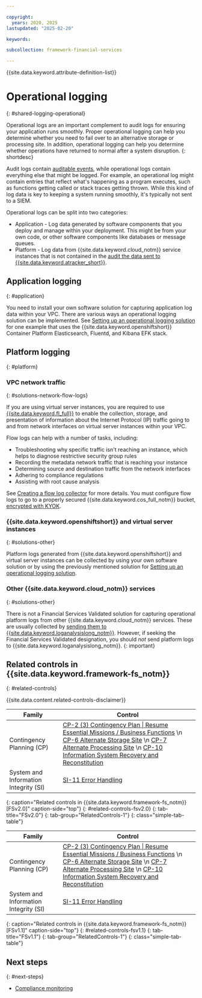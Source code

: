 ```yaml
---

copyright:
  years: 2020, 2025
lastupdated: "2025-02-20"

keywords:

subcollection: framework-financial-services

---
```


{{site.data.keyword.attribute-definition-list}}

# Operational logging
{: #shared-logging-operational}

Operational logs are an important complement to audit logs for ensuring your application runs smoothly. Proper operational logging can help you determine whether you need to fail over to an alternative storage or processing site. In addition, operational logging can help you determine whether operations have returned to normal after a system disruption.
{: shortdesc}

Audit logs contain [auditable events](/docs/framework-financial-services?topic=framework-financial-services-shared-logging-audit-provider#events), while operational logs contain everything else that might be logged. For example, an operational log might contain entries that reflect what's happening as a program executes, such as functions getting called or stack traces getting thrown. While this kind of log data is key to keeping a system running smoothly, it's typically not sent to a SIEM.

Operational logs can be split into two categories:

* Application - Log data generated by software components that you deploy and manage within your deployment. This might be from your own code, or other software components like databases or message queues.
* Platform - Log data from {{site.data.keyword.cloud_notm}} service instances that is not contained in the [audit the data sent to {{site.data.keyword.atracker_short}}](/docs/atracker?topic=atracker-cloud_services_atracker).

## Application logging
{: #application}

You need to install your own software solution for capturing application log data within your VPC. There are various ways an operational logging solution can be implemented. See [Setting up an operational logging solution](/docs/framework-financial-services?topic=framework-financial-services-vpc-architecture-logging-operational-tutorial) for one example that uses the {{site.data.keyword.openshiftshort}} Container Platform Elasticsearch, Fluentd, and Kibana EFK stack.

## Platform logging
{: #platform}

### VPC network traffic
{: #solutions-network-flow-logs}

If you are using virtual server instances, you are required to use [{{site.data.keyword.fl_full}}](/docs/vpc?topic=vpc-flow-logs) to enable the collection, storage, and presentation of information about the Internet Protocol (IP) traffic going to and from network interfaces on virtual server instances within your VPC.

Flow logs can help with a number of tasks, including:

* Troubleshooting why specific traffic isn't reaching an instance, which helps to diagnose restrictive security group rules
* Recording the metadata network traffic that is reaching your instance
* Determining source and destination traffic from the network interfaces
* Adhering to compliance regulations
* Assisting with root cause analysis

See [Creating a flow log collector](/docs/vpc?topic=vpc-ordering-flow-log-collector) for more details. You must configure flow logs to go to a properly secured {{site.data.keyword.cos_full_notm}} bucket, [encrypted with KYOK](/docs/framework-financial-services?topic=framework-financial-services-shared-encryption-at-rest).

### {{site.data.keyword.openshiftshort}} and virtual server instances
{: #solutions-other}

Platform logs generated from {{site.data.keyword.openshiftshort}} and virtual server instances can be collected by using your own software solution or by using the previously mentioned solution for [Setting up an operational logging solution](/docs/framework-financial-services?topic=framework-financial-services-vpc-architecture-logging-operational-tutorial).

### Other {{site.data.keyword.cloud_notm}} services
{: #solutions-other}

There is not a Financial Services Validated solution for capturing operational platform logs from other {{site.data.keyword.cloud_notm}} services. These are usually collected by [sending them to {{site.data.keyword.loganalysislong_notm}}](/docs/log-analysis?topic=log-analysis-cloud_services). However, if seeking the Financial Services Validated designation, you should _not_ send platform logs to {{site.data.keyword.loganalysislong_notm}}.
{: important}

## Related controls in {{site.data.keyword.framework-fs_notm}}
{: #related-controls}

{{site.data.content.related-controls-disclaimer}}

| Family              | Control                                           |
|---------------------|---------------------------------------------------|
| Contingency Planning (CP) | [CP-2 (3) Contingency Plan &#124; Resume Essential Missions / Business Functions](/docs/framework-financial-services-controls?topic=framework-financial-services-controls-cp-2.3) \n [CP-6 Alternate Storage Site](/docs/framework-financial-services-controls?topic=framework-financial-services-controls-cp-6) \n [CP-7	Alternate Processing Site](/docs/framework-financial-services-controls?topic=framework-financial-services-controls-cp-7) \n [CP-10 Information System Recovery and Reconstitution](/docs/framework-financial-services-controls?topic=framework-financial-services-controls-cp-10)  |
| System and Information Integrity (SI) | [SI-11 Error Handling](/docs/framework-financial-services-controls?topic=framework-financial-services-controls-si-11)    |
{: caption="Related controls in {{site.data.keyword.framework-fs_notm}} [FSv2.0]" caption-side="top"}
{: #related-controls-fsv2.0}
{: tab-title="FSv2.0"}
{: tab-group="RelatedControls-1"}
{: class="simple-tab-table"}


| Family              | Control                                           |
|---------------------|---------------------------------------------------|
| Contingency Planning (CP) | [CP-2 (3) Contingency Plan &#124; Resume Essential Missions / Business Functions](/docs/framework-financial-services-controls-fsv1-1?topic=framework-financial-services-controls-fsv1-1-cp-2.3) \n [CP-6 Alternate Storage Site](/docs/framework-financial-services-controls-fsv1-1?topic=framework-financial-services-controls-fsv1-1-cp-6) \n [CP-7	Alternate Processing Site](/docs/framework-financial-services-controls-fsv1-1?topic=framework-financial-services-controls-fsv1-1-cp-7) \n [CP-10 Information System Recovery and Reconstitution](/docs/framework-financial-services-controls-fsv1-1?topic=framework-financial-services-controls-fsv1-1-cp-10)  |
| System and Information Integrity (SI) | [SI-11 Error Handling](/docs/framework-financial-services-controls-fsv1-1?topic=framework-financial-services-controls-fsv1-1-si-11)    |
{: caption="Related controls in {{site.data.keyword.framework-fs_notm}} [FSv1.1]" caption-side="top"}
{: #related-controls-fsv1.1}
{: tab-title="FSv1.1"}
{: tab-group="RelatedControls-1"}
{: class="simple-tab-table"}


## Next steps
{: #next-steps}

* [Compliance monitoring](/docs/framework-financial-services?topic=framework-financial-services-shared-monitoring-compliance)
